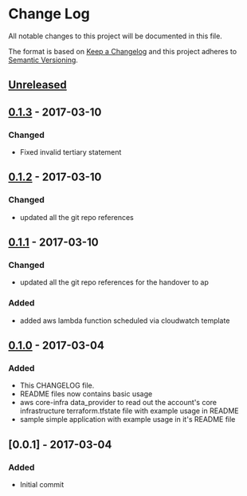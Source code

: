 # Change Log
All notable changes to this project will be documented in this file.

The format is based on [Keep a Changelog](http://keepachangelog.com/)
and this project adheres to [Semantic Versioning](http://semver.org/).

## [Unreleased]

## [0.1.3] - 2017-03-10
### Changed
- Fixed invalid tertiary statement

## [0.1.2] - 2017-03-10
### Changed
- updated all the git repo references

## [0.1.1] - 2017-03-10
### Changed
- updated all the git repo references for the handover to ap
### Added
- added aws lambda function scheduled via cloudwatch template

## [0.1.0] - 2017-03-04
### Added
- This CHANGELOG file.
- README files now contains basic usage
- aws core-infra data_provider to read out the account's core infrastructure terraform.tfstate file with example usage in README
- sample simple application with example usage in it's README file

## [0.0.1] - 2017-03-04
### Added
- Initial commit

[Unreleased]: https://github.com/albumprinter/eops_tf_modules/compare/v0.1.3...HEAD
[0.1.3]: https://github.com/albumprinter/eops_tf_modules/compare/v0.1.2...v0.1.3
[0.1.2]: https://github.com/albumprinter/eops_tf_modules/compare/v0.1.1...v0.1.2
[0.1.1]: https://github.com/albumprinter/eops_tf_modules/compare/v0.1.0...v0.1.1
[0.1.0]: https://github.com/albumprinter/eops_tf_modules/compare/v0.0.1...v0.1.0
